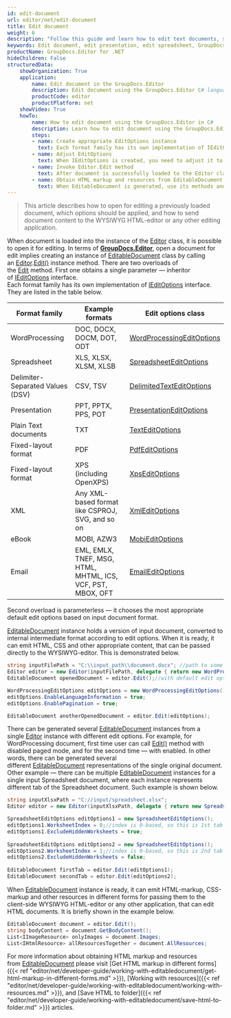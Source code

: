 ```yaml
---
id: edit-document
url: editor/net/edit-document
title: Edit document
weight: 6
description: "Follow this guide and learn how to edit text documents, spreadsheets and presentations using GroupDocs.Editor for .NET API features."
keywords: Edit document, edit presentation, edit spreadsheet, GroupDocs.Editor
productName: GroupDocs.Editor for .NET
hideChildren: False
structuredData:
    showOrganization: True
    application:    
        name: Edit document in the GroupDocs.Editor
        description: Edit document using the GroupDocs.Editor C# language
        productCode: editor
        productPlatform: net 
    showVideo: True
    howTo:
        name: How to edit document using the GroupDocs.Editor in C#
        description: Learn how to edit document using the GroupDocs.Editor in C# step by step
        steps:
        - name: Create appropriate EditOptions instance
          text: Each format family has its own implementation of IEditOptions interface. You need to create an inheritor of the IEditOptions interface, that is corresponding to the format family of the input document
        - name: Adjust EditOptions
          text: When IEditOptions is created, you need to adjust it to meet your needs — select pagination mode (for WordProcessing documents), desired tab (Spreadsheet), slide (Presentation), or separator (Delimiter-separated values) etc.        
        - name: Invoke Editor.Edit method
          text: After document is successfully loaded to the Editor class instance and appropriate EditOptions are ready, call Editor.Edit method with specified options and obtain an instance of generated EditableDocument
        - name: Obtain HTML markup and resources from EditableDocument
          text: When EditableDocument is generated, use its methods and properties to obtain HTML-markup and all related HTML resuources (stylesheets, fonts, images, audio) in order to send and use them in the WYSIWYG HTML-editor.
---
```

> This article describes how to open for editing a previously loaded document, which options should be applied, and how to send document content to the WYSIWYG HTML-editor or any other editing application.

When document is loaded into the instance of the [Editor](https://apireference.groupdocs.com/net/editor/groupdocs.editor/editor) class, it is possible to open it for editing. In terms of [**GroupDocs.Editor**](https://products.groupdocs.com/editor/net), open a document for edit implies creating an instance of [EditableDocument](https://apireference.groupdocs.com/net/editor/groupdocs.editor/editabledocument) class by calling an [Editor](https://apireference.groupdocs.com/net/editor/groupdocs.editor/editor).[Edit()](https://apireference.groupdocs.com/net/editor/groupdocs.editor/editor/methods/edit) instance method. There are two overloads of the [Edit](https://apireference.groupdocs.com/net/editor/groupdocs.editor/editor/methods/edit) method. First one obtains a single parameter — inheritor of [IEditOptions](https://apireference.groupdocs.com/net/editor/groupdocs.editor.options/ieditoptions) interface.  
Each format family has its own implementation of [IEditOptions](https://apireference.groupdocs.com/net/editor/groupdocs.editor.options/ieditoptions) interface. They are listed in the table below.

| Format family | Example formats | Edit options class |
| --- | --- | --- |
| WordProcessing | DOC, DOCX, DOCM, DOT, ODT | [WordProcessingEditOptions](https://apireference.groupdocs.com/net/editor/groupdocs.editor.options/wordprocessingeditoptions) |
| Spreadsheet | XLS, XLSX, XLSM, XLSB | [SpreadsheetEditOptions](https://apireference.groupdocs.com/net/editor/groupdocs.editor.options/spreadsheeteditoptions) |
| Delimiter-Separated Values (DSV) | CSV, TSV | [DelimitedTextEditOptions](https://apireference.groupdocs.com/net/editor/groupdocs.editor.options/delimitedtexteditoptions) |
| Presentation | PPT, PPTX, PPS, POT | [PresentationEditOptions](https://apireference.groupdocs.com/net/editor/groupdocs.editor.options/presentationeditoptions) |
| Plain Text documents | TXT | [TextEditOptions](https://apireference.groupdocs.com/net/editor/groupdocs.editor.options/texteditoptions) |
| Fixed-layout format | PDF | [PdfEditOptions](https://apireference.groupdocs.com/editor/net/groupdocs.editor.options/pdfeditoptions) |
| Fixed-layout format | XPS (including OpenXPS) | [XpsEditOptions](https://apireference.groupdocs.com/editor/net/groupdocs.editor.options/xpseditoptions) |
| XML | Any XML-based format like CSPROJ, SVG, and so on | [XmlEditOptions](https://apireference.groupdocs.com/net/editor/groupdocs.editor.options/xmleditoptions) |
| eBook | MOBI, AZW3 | [MobiEditOptions](https://apireference.groupdocs.com/editor/net/groupdocs.editor.options/mobieditoptions) |
| Email | EML, EMLX, TNEF, MSG, HTML, MHTML, ICS, VCF, PST, MBOX, OFT | [EmailEditOptions](https://apireference.groupdocs.com/editor/net/groupdocs.editor.options/emaileditoptions) |

Second overload is parameterless — it chooses the most appropriate default edit options based on input document format.

[EditableDocument](https://apireference.groupdocs.com/net/editor/groupdocs.editor/editabledocument) instance holds a version of input document, converted to internal intermediate format according to edit options. When it is ready, it can emit HTML, CSS and other appropriate content, that can be passed directly to the WYSIWYG-editor. This is demonstrated below.

```csharp
string inputFilePath = "C:\\input_path\\document.docx"; //path to some document
Editor editor = new Editor(inputFilePath, delegate { return new WordProcessingLoadOptions(); });
EditableDocument openedDocument = editor.Edit();//with default edit options

WordProcessingEditOptions editOptions = new WordProcessingEditOptions();
editOptions.EnableLanguageInformation = true;
editOptions.EnablePagination = true;

EditableDocument anotherOpenedDocument = editor.Edit(editOptions);
```

There can be generated several [EditableDocument](https://apireference.groupdocs.com/net/editor/groupdocs.editor/editabledocument) instances from a single [Editor](https://apireference.groupdocs.com/net/editor/groupdocs.editor/editor) instance with different edit options. For example, for WordProcessing document, first time user can call [Edit()](https://apireference.groupdocs.com/net/editor/groupdocs.editor/editor/methods/edit) method with disabled paged mode, and for the second time — with enabled. In other words, there can be generated several different [EditableDocument](https://apireference.groupdocs.com/net/editor/groupdocs.editor/editabledocument) representations of the single original document. Other example — there can be multiple [EditableDocument](https://apireference.groupdocs.com/net/editor/groupdocs.editor/editabledocument) instances for a single input Spreadsheet document, where each instance represents different tab of the Spreadsheet document. Such example is shown below.

```csharp
string inputXlsxPath = "C://input/spreadsheet.xlsx";
Editor editor = new Editor(inputXlsxPath, delegate { return new SpreadsheetLoadOptions(); });

SpreadsheetEditOptions editOptions1 = new SpreadsheetEditOptions();
editOptions1.WorksheetIndex = 0;//index is 0-based, so this is 1st tab
editOptions1.ExcludeHiddenWorksheets = true;
  
SpreadsheetEditOptions editOptions2 = new SpreadsheetEditOptions();
editOptions2.WorksheetIndex = 1;//index is 0-based, so this is 2nd tab
editOptions2.ExcludeHiddenWorksheets = false;
  
EditableDocument firstTab = editor.Edit(editOptions1);
EditableDocument secondTab = editor.Edit(editOptions2);
```

When [EditableDocument](https://apireference.groupdocs.com/net/editor/groupdocs.editor/editabledocument) instance is ready, it can emit HTML-markup, CSS-markup and other resources in different forms for passing them to the client-side WYSIWYG HTML-editor or any other application, that can edit HTML documents. It is briefly shown in the example below.

```csharp
EditableDocument document = editor.Edit();
string bodyContent = document.GetBodyContent();
List<IImageResource> onlyImages = document.Images;
List<IHtmlResource> allResourcesTogether = document.AllResources;
```

For more information about obtaining HTML markup and resources from [EditableDocument](https://apireference.groupdocs.com/net/editor/groupdocs.editor/editabledocument) please visit [Get HTML markup in different forms]({{< ref "editor/net/developer-guide/working-with-editabledocument/get-html-markup-in-different-forms.md" >}}), [Working with resources]({{< ref "editor/net/developer-guide/working-with-editabledocument/working-with-resources.md" >}}), and [Save HTML to folder]({{< ref "editor/net/developer-guide/working-with-editabledocument/save-html-to-folder.md" >}}) articles.
